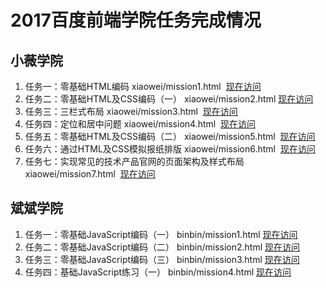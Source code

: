 
# 2017百度前端学院任务完成情况
小薇学院
---------------
1. 任务一：零基础HTML编码 xiaowei/mission1.html  [现在访问](https://a294465800.github.io/baidu-mission/xiaowei/mission1.html)
2. 任务二：零基础HTML及CSS编码（一） xiaowei/mission2.html  [现在访问](https://a294465800.github.io/baidu-mission/xiaowei/mission2.html)
3. 任务三：三栏式布局 xiaowei/mission3.html  [现在访问](https://a294465800.github.io/baidu-mission/xiaowei/mission3.html)
4. 任务四：定位和居中问题 xiaowei/mission4.html  [现在访问](https://a294465800.github.io/baidu-mission/xiaowei/mission4.html)
5. 任务五：零基础HTML及CSS编码（二） xiaowei/mission5.html  [现在访问](https://a294465800.github.io/baidu-mission/xiaowei/mission5.html)
6. 任务六：通过HTML及CSS模拟报纸排版 xiaowei/mission6.html  [现在访问](https://a294465800.github.io/baidu-mission/xiaowei/mission6.html)
7. 任务七：实现常见的技术产品官网的页面架构及样式布局 xiaowei/mission7.html  [现在访问](https://a294465800.github.io/baidu-mission/xiaowei/mission7.html)

斌斌学院
-----------
1. 任务一：零基础JavaScript编码（一） binbin/mission1.html [现在访问](https://a294465800.github.io/baidu-mission/binbin/mission1.html)
2. 任务二：零基础JavaScript编码（二） binbin/mission2.html [现在访问](https://a294465800.github.io/baidu-mission/binbin/mission2.html)
3. 任务三：零基础JavaScript编码（三） binbin/mission3.html [现在访问](https://a294465800.github.io/baidu-mission/binbin/mission3.html)
4. 任务四：基础JavaScript练习（一） binbin/mission4.html [现在访问](https://a294465800.github.io/baidu-mission/binbin/mission4.html)
